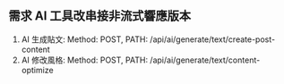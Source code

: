 ## 需求 **AI 工具改串接非流式響應版本**
1. AI 生成貼文: Method: POST, PATH: /api/ai/generate/text/create-post-content
2. AI 修改風格: Method: POST, PATH: /api/ai/generate/text/content-optimize